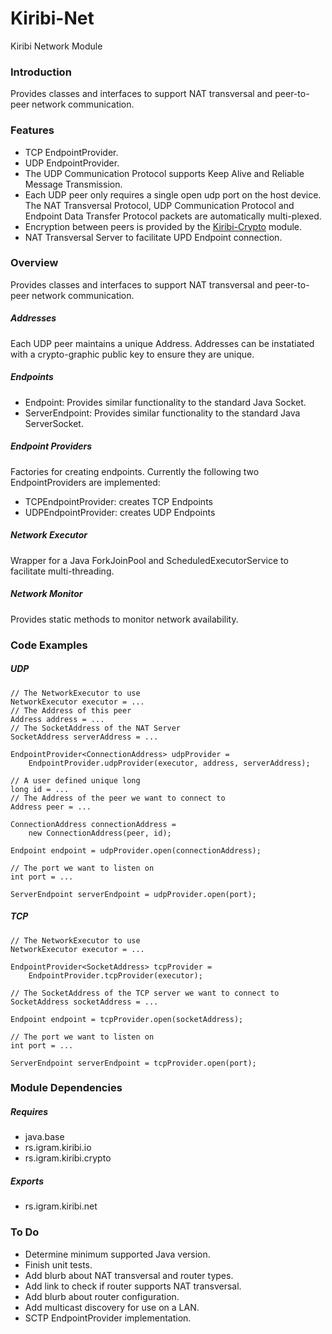 # Kiribi-Net
Kiribi Network Module


### Introduction
Provides classes and interfaces to support NAT transversal and peer-to-peer network communication.

### Features
* TCP EndpointProvider.
* UDP EndpointProvider.
* The UDP Communication Protocol supports Keep Alive and Reliable Message Transmission.
* Each UDP peer only requires a single open udp port on the host device. The NAT Transversal Protocol, UDP Communication Protocol and Endpoint Data Transfer Protocol packets are automatically multi-plexed.
* Encryption between peers is provided by the [Kiribi-Crypto](http://github.com/Igram-doo/Kiribi-Crypto) module.
* NAT Transversal Server to facilitate UPD Endpoint connection.

### Overview
Provides classes and interfaces to support NAT transversal and peer-to-peer network communication.

##### Addresses
Each UDP peer maintains a unique Address. Addresses can be instatiated with a crypto-graphic public key to ensure they are unique.

##### Endpoints
* Endpoint: Provides similar functionality to the standard Java Socket.
* ServerEndpoint: Provides similar functionality to the standard Java ServerSocket.

##### Endpoint Providers
Factories for creating endpoints. Currently the following two EndpointProviders are implemented:

* TCPEndpointProvider: creates TCP Endpoints
* UDPEndpointProvider: creates UDP Endpoints

##### Network Executor
Wrapper for a Java ForkJoinPool and ScheduledExecutorService to facilitate multi-threading.

##### Network Monitor
Provides static methods to monitor network availability.

### Code Examples
##### UDP
	// The NetworkExecutor to use
	NetworkExecutor executor = ...
	// The Address of this peer
	Address address = ... 
	// The SocketAddress of the NAT Server
	SocketAddress serverAddress = ...
	
	EndpointProvider<ConnectionAddress> udpProvider = 
		EndpointProvider.udpProvider(executor, address, serverAddress);
		
	// A user defined unique long
	long id = ...
	// The Address of the peer we want to connect to
	Address peer = ...
	
	ConnectionAddress connectionAddress = 
		new ConnectionAddress(peer, id);
		
	Endpoint endpoint = udpProvider.open(connectionAddress);

	// The port we want to listen on
	int port = ...
	
	ServerEndpoint serverEndpoint = udpProvider.open(port);
		
##### TCP
	// The NetworkExecutor to use
	NetworkExecutor executor = ...
	
	EndpointProvider<SocketAddress> tcpProvider = 
		EndpointProvider.tcpProvider(executor);
		
	// The SocketAddress of the TCP server we want to connect to
	SocketAddress socketAddress = ...
		
	Endpoint endpoint = tcpProvider.open(socketAddress);

	// The port we want to listen on
	int port = ...
	
	ServerEndpoint serverEndpoint = tcpProvider.open(port);
	
### Module Dependencies
##### Requires
* java.base
* rs.igram.kiribi.io
* rs.igram.kiribi.crypto

##### Exports
* rs.igram.kiribi.net

### To Do
* Determine minimum supported Java version.
* Finish unit tests.
* Add blurb about NAT transversal and router types.
* Add link to check if router supports NAT transversal.
* Add blurb about router configuration.
* Add multicast discovery for use on a LAN.
* SCTP EndpointProvider implementation.
